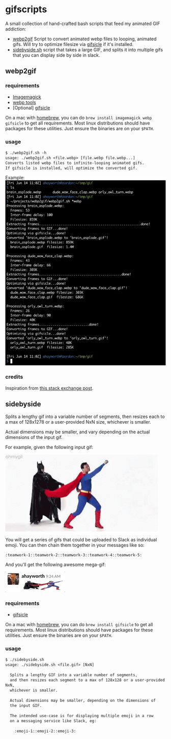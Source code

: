 # gifscripts

A small collection of hand-crafted bash scripts that feed my animated GIF addiction:

* [webp2gif](#webp2gif) Script to convert animated webp files to looping, animated gifs.  Will try to optimize filesize via [gifsicle](https://www.lcdf.org/gifsicle/) if it's installed.
* [sidebyside.sh](#sidebyside) script that takes a large GIF, and splits it into multiple gifs that you can display side by side in slack.



## webp2gif

### requirements

- [Imagemagick](https://imagemagick.org/)
- [webp tools](https://developers.google.com/speed/webp/)
- [Optional] [gifsicle](https://www.lcdf.org/gifsicle/)

On a mac with [homebrew](https://brew.sh/), you can do `brew install imagemagick webp gifsicle` to get all requirements.
Most linux distributions should have packages for these utilities.
Just ensure the binaries are on your `$PATH`.

### usage
```shell
$ ./webp2gif.sh -h
usage: ./webp2gif.sh <file.webp> [file.webp file.webp...]
Converts listed webp files to infinite-looping animated gifs.
If gifsicle is installed, will optimize the converted gif.
```

Example:
![example run](example_run.png)

### credits
Inspiration from [this stack exchange post](https://unix.stackexchange.com/questions/419761/webp-animation-to-gif-animation-cli).

## sidebyside

Splits a lengthy gif into a variable number of segments, then resizes each to a max of 128x1278 or a user-provided NxN size, whichever is smaller.

Actual dimensions may be smaller, and vary depending on the actual dimensions
of the input gif.

For example, given the following input gif:

![teamwork](teamwork.gif)

You will get a series of gifs that could be uploaded to Slack as individual emoji. You can then chain them together in your messages like so:
```
:teamwork-1::teamwork-2::teamwork-3::teamwork-4::teamwork-5:
```

And you'll get the following awesome mega-gif:

![megagif](sidebysideslack.gif)

### requirements

- [gifsicle](https://www.lcdf.org/gifsicle/)

On a mac with [homebrew](https://brew.sh/), you can do `brew install gifsicle` to get all requirements.
Most linux distributions should have packages for these utilities.
Just ensure the binaries are on your `$PATH`.

### usage
```shell
$ ./sidebyside.sh
usage: ./sidebyside.sh <file.gif> [NxN]

  Splits a lengthy GIF into a variable number of segments,
  and then resizes each segment to a max of 128x128 or a user-provided NxN,
  whichever is smaller.

  Actual dimensions may be smaller, depending on the dimensions of
  the input GIF.

  The intended use-case is for displaying multiple emoji in a row
  on a messaging service like Slack, eg:

    :emoji-1::emoji-2::emoji-3:
```
